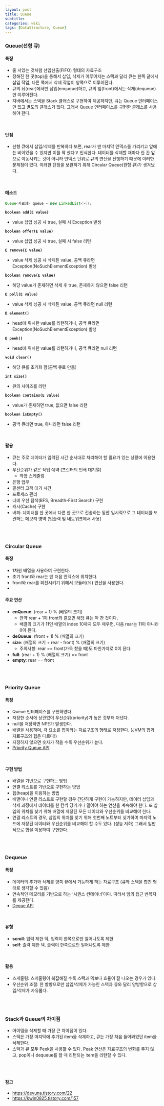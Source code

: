 ```yaml
---
layout: post
title: Queue
subtitle: 
categories: wiki
tags: [DataStructure, Queue]
---
```

### Queue(선형 큐)
#### 특징
- 줄 서있는 것처럼 선입선출(FIFO) 형태의 자료구조
- 정해진 한 곳(top)을 통해서 삽입, 삭제가 이루어지는 스택과 달리 큐는 한쪽 끝에서 삽입 작업, 다른 쪽에서 삭제 작업이 양쪽으로 이루어진다.
- 큐의 뒤(rear)에서만 삽입(enqueue)하고, 큐의 앞(front)에서는 삭제(dequeue)만 이루어진다.
- 자바에서는 스택을 Stack 클래스로 구현하여 제공하지만, 큐는 Queue 인터페이스만 있고 별도의 클래스가 없다. 그래서 Queue 인터페이스를 구현한 클래스를 사용해야 한다.
<br/>

#### 단점
- 선형 큐에서 삽입/삭제를 반복하다 보면, rear가 맨 마지막 인덱스를 가리키고 앞에는 비어있을 수 있지만 이를 꽉 찼다고 인식한다. 데이터를 삭제할 때마다 한 칸 앞으로 이동시키는 것이 아니라 인덱스 단위로 큐의 연산을 진행하기 때문에 이러한 문제점이 있다. 이러한 단점을 보완하기 위해 Circular Queue(원형 큐)가 생겨났다.
<br/>

#### 메소드
```java
Queue<자료형> queue = new LinkedList<>();
```
**`boolean add(E value)`**
- value 삽입 성공 시 true, 실패 시 Exception 발생

**`boolean offer(E value)`**
- value 삽입 성공 시 true, 실패 시 false 리턴

**`E remove(E value)`**
- value 삭제 성공 시 삭제된 value, 공백 큐라면 Exception(NoSuchElementException) 발생

**`boolean remove(E value)`**
- 해당 value가 존재하면 삭제 후 true, 존재하지 않으면 false 리턴

**`E poll(E value)`**
- value 삭제 성공 시 삭제된 value, 공백 큐라면 null 리턴

**`E element()`**
- head에 위치한 value를 리턴하거나, 공백 큐라면 Exception(NoSuchElementException) 발생

**`E peek()`**
- head에 위치한 value를 리턴하거나, 공백 큐라면 null 리턴

**`void clear()`**
- 해당 큐를 초기화 함(공백 큐로 만듦)

**`int size()`**
- 큐의 사이즈를 리턴

**`boolean contains(E value)`**
- value가 존재하면 true, 없으면 false 리턴

**`boolean isEmpty()`**
- 공백 큐라면 true, 아니라면 false 리턴
<br/> 

#### 활용
- 큐는 주로 데이터가 입력된 시간 순서대로 처리해야 할 필요가 있는 상황에 이용한다.
- 우선순위가 같은 작업 예약 (프린터의 인쇄 대기열)
    - 작업 스케줄링
- 은행 업무
- 콜센터 고객 대기 시간
- 프로세스 관리
- 너비 우선 탐색(BFS, Breadth-First Search) 구현
- 캐시(Cache) 구현
- 버퍼: 데이터를 한 곳에서 다른 한 곳으로 전송하는 동안 일시적으로 그 데이터를 보관하는 메모리 영역 (입출력 및 네트워크에서 사용)
<br/>
<br/>

### Circular Queue
#### 특징
- 1차원 배열을 사용하여 구현한다.
- 초기 front와 rear는 맨 처음 인덱스에 위치한다.
- front와 rear를 회전시키기 위해서 모듈러(%) 연산을 사용한다.
- <br/>

#### 주요 연산
- **enQueue**: (rear + 1) % (배열의 크기)
    - 만약 rear + 1이 front와 같으면 해당 큐는 꽉 찬 것이다.
    - 배열의 크기가 11인 배열의 index 10까지 모두 채우면, 다음 rear는 11이 아니라 0이 된다.
- **deQueue**: (front + 1) % (배열의 크기)
- **size**: (배열의 크기 + rear - front) % (배열의 크기)
    - 주의사항: rear == front(가득 찼을 때)도 마찬가지로 0이 된다.
- **full**: (rear + 1) % (배열의 크기) == front
- **empty**: rear == front
<br/>
<br/>

### Priority Queue
#### 특징
- Queue 인터페이스를 구현하였다.
- 저장한 순서에 상관없이 우선순위(priority)가 높은 것부터 꺼낸다.
- null을 저장하면 NPE가 발생한다.
- 배열을 사용하며, 각 요소를 힙이라는 자료구조의 형태로 저장한다. (JVM의 힙과 자료구조의 힙은 다르다!)
- 지정하지 않으면 숫자가 작을 수록 우선순위가 높다.
- [Priority Queue API](https://docs.oracle.com/javase/8/docs/api/java/util/PriorityQueue.html)
<br/>

#### 구현 방법
- 배열을 기반으로 구현하는 방법
- 연결 리스트를 기반으로 구현하는 방법
- 힙(heap)을 이용하는 방법
- 배열이나 연결 리스트로 구현할 경우 간단하게 구현이 가능하지만, 데이터 삽입과 삭제 과정에서 데이터를 한 칸씩 당기거나 밀어야 하는 연산을 계속해야 한다. 또 삽입의 위치를 찾기 위해 배열에 저장된 모든 데이터와 우선순위를 비교해야 한다. 
- 연결 리스트의 경우, 삽입의 위치를 찾기 위해 첫번째 노트부터 싲가하여 마지막 노드에 저장된 데이터와 우선순위를 비교해야 할 수도 있다. (성능 저하) 그래서 일반적으로 힙을 이용하여 구현한다.
<br/>
<br/>

### Dequeue
#### 특징
- 데이터의 추가와 삭제를 양쪽 끝에서 가능하게 하는 자료구조 (큐와 스택을 합친 형태로 생각할 수 있음)
- 연속적인 메모리를 기반으로 하는 ‘시퀀스 컨테이너’이다. 따라서 임의 접근 반복자를 제공한다.
- [Deque API](https://docs.oracle.com/javase/8/docs/api/java/util/Deque.html)
<br/>

#### 유형
- **scroll**: 입력 제한 덱, 입력이 한쪽으로만 일어나도록 제한
- **self**: 출력 제한 덱, 출력이 한쪽으로만 일어나도록 제한
<br/>

#### 활용
- 스케줄링: 스케줄링이 복잡해질 수록 스택과 덱보다 효율이 잘 나오는 경우가 있다.
- 우선순위 조절: 한 방향으로만 삽입/삭제가 가능한 스택과 큐와 달리 양방향으로 삽입/삭제가 자유롭다.
<br/>
<br/>

###  Stack과 Queue의 차이점
- 아이템을 삭제할 때 가장 큰 차이점이 있다.
- 스택은 가장 마지막에 추가된 item을 삭제하고, 큐는 가장 처음 들어와있던 item을 삭제한다.
- 스택과 큐 모두 Peek을 사용할 수 있다. Peak 연산은 자료구조의 변화를 주지 않고, pop이나 dequeue를 할 때 리턴되는 item을 리턴할 수 있다.
<br/>
<br/>

#### 참고
- https://devuna.tistory.com/22
- https://kwin0825.tistory.com/157